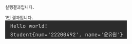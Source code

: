 실행결과입니다.

1번 결과입니다.<br>
<img src="https://github.com/uone0628/PP1_Practice/blob/main/ScreenShots/%E1%84%89%E1%85%B3%E1%84%8F%E1%85%B3%E1%84%85%E1%85%B5%E1%86%AB%E1%84%89%E1%85%A3%E1%86%BA%202023-09-01%20%E1%84%8B%E1%85%A9%E1%84%92%E1%85%AE%205.17.06.png?raw=true" width="400">
